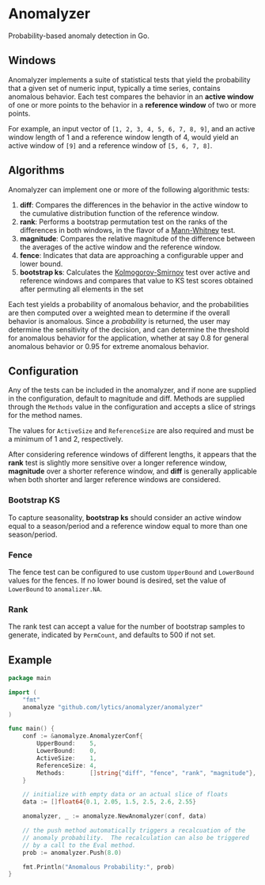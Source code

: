 
# Anomalyzer

Probability-based anomaly detection in Go.

## Windows

Anomalyzer implements a suite of statistical tests that yield the probability that a given set of numeric input, typically a time series, contains anomalous behavior.  Each test compares the behavior in an **active window** of one or more points to the behavior in a **reference window** of two or more points.

For example, an input vector of `[1, 2, 3, 4, 5, 6, 7, 8, 9]`, and an active window length of 1 and a reference window length of 4, would yield an active window of `[9]` and a reference window of `[5, 6, 7, 8]`.

## Algorithms

Anomalyzer can implement one or more of the following algorithmic tests:

1. **diff**: Compares the differences in the behavior in the active window to the cumulative distribution function of the reference window.
2. **rank**: Performs a bootstrap permutation test on the ranks of the differences in both windows, in the flavor of a [Mann-Whitney](http://en.wikipedia.org/wiki/Mann%E2%80%93Whitney_U_test) test.
3. **magnitude**: Compares the relative magnitude of the difference between the averages of the active window and the reference window.
4. **fence**: Indicates that data are approaching a configurable upper and lower bound.
5. **bootstrap ks**: Calculates the [Kolmogorov-Smirnov](http://en.wikipedia.org/wiki/Kolmogorov%E2%80%93Smirnov_test) test over active and reference windows and compares that value to KS test scores obtained after permuting all elements in the set

Each test yields a probability of anomalous behavior, and the probabilities are then computed over a weighted mean to determine if the overall behavior is anomalous.  Since a *probability* is returned, the user may determine the sensitivity of the decision, and can determine the threshold for anomalous behavior for the application, whether at say 0.8 for general anomalous behavior or 0.95 for extreme anomalous behavior.

## Configuration

Any of the tests can be included in the anomalyzer, and if none are supplied in the configuration, default to magnitude and diff.  Methods are supplied through the `Methods` value in the configuration and accepts a slice of strings for the method names.

The values for `ActiveSize` and `ReferenceSize` are also required and must be a minimum of 1 and 2, respectively.

After considering reference windows of different lengths, it appears that the **rank** test is slightly more sensitive over a longer reference window, **magnitude** over a shorter reference window, and **diff** is generally applicable when both shorter and larger reference windows are considered. 

### Bootstrap KS

To capture seasonality, **bootstrap ks** should consider an active window equal to a season/period and a reference window equal to more than one season/period. 

### Fence

The fence test can be configured to use custom `UpperBound` and `LowerBound` values for the fences.  If no lower bound is desired, set the value of `LowerBound` to `anomalizer.NA`.

### Rank

The rank test can accept a value for the number of bootstrap samples to generate, indicated by `PermCount`, and defaults to 500 if not set.


## Example

```go
package main

import (
	"fmt"
	anomalyze "github.com/lytics/anomalyzer/anomalyzer"
)

func main() {
	conf := &anomalyze.AnomalyzerConf{
		UpperBound:    5,
		LowerBound:    0,
		ActiveSize:    1,
		ReferenceSize: 4,
		Methods:       []string{"diff", "fence", "rank", "magnitude"},
	}

	// initialize with empty data or an actual slice of floats
	data := []float64{0.1, 2.05, 1.5, 2.5, 2.6, 2.55}

	anomalyzer, _ := anomalyze.NewAnomalyzer(conf, data)

	// the push method automatically triggers a recalcuation of the
	// anomaly probability.  The recalculation can also be triggered
	// by a call to the Eval method.
	prob := anomalyzer.Push(8.0)

	fmt.Println("Anomalous Probability:", prob)
}

```
